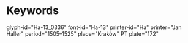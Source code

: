 # Keywords
glyph-id="Ha-13_0336"
font-id="Ha-13"
printer-id="Ha"
printer="Jan Haller"
period="1505–1525"
place="Kraków"
PT plate="172"
